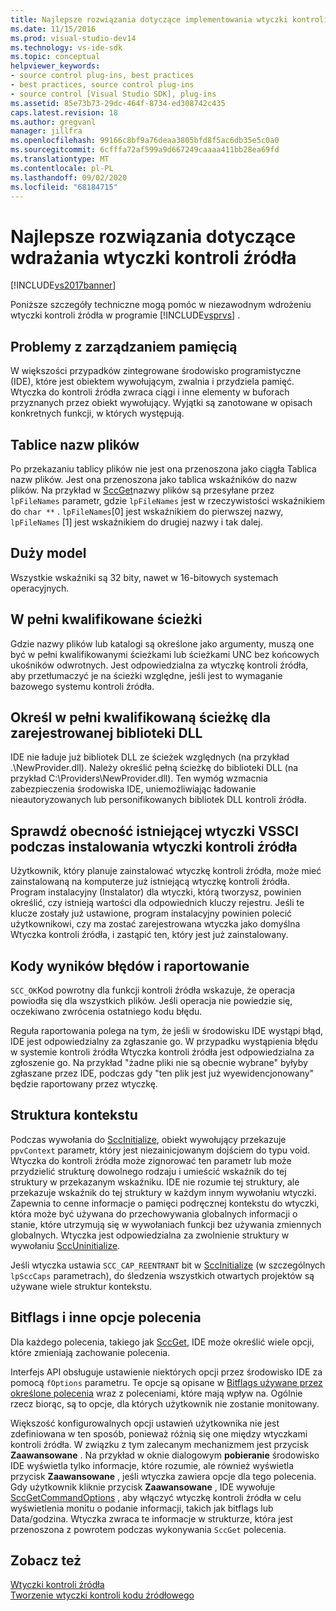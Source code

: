 ```yaml
---
title: Najlepsze rozwiązania dotyczące implementowania wtyczki kontroli źródła | Microsoft Docs
ms.date: 11/15/2016
ms.prod: visual-studio-dev14
ms.technology: vs-ide-sdk
ms.topic: conceptual
helpviewer_keywords:
- source control plug-ins, best practices
- best practices, source control plug-ins
- source control [Visual Studio SDK], plug-ins
ms.assetid: 85e73b73-29dc-464f-8734-ed308742c435
caps.latest.revision: 18
ms.author: gregvanl
manager: jillfra
ms.openlocfilehash: 99166c8bf9a76deaa3805bfd8f5ac6db35e5c0a0
ms.sourcegitcommit: 6cfffa72af599a9d667249caaaa411bb28ea69fd
ms.translationtype: MT
ms.contentlocale: pl-PL
ms.lasthandoff: 09/02/2020
ms.locfileid: "68184715"
---
```

# <a name="best-practices-for-implementing-a-source-control-plug-in"></a>Najlepsze rozwiązania dotyczące wdrażania wtyczki kontroli źródła
[!INCLUDE[vs2017banner](../includes/vs2017banner.md)]

Poniższe szczegóły techniczne mogą pomóc w niezawodnym wdrożeniu wtyczki kontroli źródła w programie [!INCLUDE[vsprvs](../includes/vsprvs-md.md)] .  
  
## <a name="memory-management-issues"></a>Problemy z zarządzaniem pamięcią  
 W większości przypadków zintegrowane środowisko programistyczne (IDE), które jest obiektem wywołującym, zwalnia i przydziela pamięć. Wtyczka do kontroli źródła zwraca ciągi i inne elementy w buforach przyznanych przez obiekt wywołujący. Wyjątki są zanotowane w opisach konkretnych funkcji, w których występują.  
  
## <a name="arrays-of-file-names"></a>Tablice nazw plików  
 Po przekazaniu tablicy plików nie jest ona przenoszona jako ciągła Tablica nazw plików. Jest ona przenoszona jako tablica wskaźników do nazw plików. Na przykład w [SccGet](../extensibility/sccget-function.md)nazwy plików są przesyłane przez `lpFileNames` parametr, gdzie `lpFileNames` jest w rzeczywistości wskaźnikiem do `char **` . `lpFileNames`[0] jest wskaźnikiem do pierwszej nazwy, `lpFileNames` [1] jest wskaźnikiem do drugiej nazwy i tak dalej.  
  
## <a name="large-model"></a>Duży model  
 Wszystkie wskaźniki są 32 bity, nawet w 16-bitowych systemach operacyjnych.  
  
## <a name="fully-qualified-paths"></a>W pełni kwalifikowane ścieżki  
 Gdzie nazwy plików lub katalogi są określone jako argumenty, muszą one być w pełni kwalifikowanymi ścieżkami lub ścieżkami UNC bez końcowych ukośników odwrotnych. Jest odpowiedzialna za wtyczkę kontroli źródła, aby przetłumaczyć je na ścieżki względne, jeśli jest to wymaganie bazowego systemu kontroli źródła.  
  
## <a name="specify-a-fully-qualified-path-for-the-registered-dll"></a>Określ w pełni kwalifikowaną ścieżkę dla zarejestrowanej biblioteki DLL  
 IDE nie ładuje już bibliotek DLL ze ścieżek względnych (na przykład .\NewProvider.dll). Należy określić pełną ścieżkę do biblioteki DLL (na przykład C:\Providers\NewProvider.dll). Ten wymóg wzmacnia zabezpieczenia środowiska IDE, uniemożliwiając ładowanie nieautoryzowanych lub personifikowanych bibliotek DLL kontroli źródła.  
  
## <a name="check-for-an-existing-vssci-plug-in-when-you-install-your-source-control-plug-in"></a>Sprawdź obecność istniejącej wtyczki VSSCI podczas instalowania wtyczki kontroli źródła  
 Użytkownik, który planuje zainstalować wtyczkę kontroli źródła, może mieć zainstalowaną na komputerze już istniejącą wtyczkę kontroli źródła. Program instalacyjny (Instalator) dla wtyczki, którą tworzysz, powinien określić, czy istnieją wartości dla odpowiednich kluczy rejestru. Jeśli te klucze zostały już ustawione, program instalacyjny powinien polecić użytkownikowi, czy ma zostać zarejestrowana wtyczka jako domyślna Wtyczka kontroli źródła, i zastąpić ten, który jest już zainstalowany.  
  
## <a name="error-result-codes-and-reporting"></a>Kody wyników błędów i raportowanie  
 `SCC_OK`Kod powrotny dla funkcji kontroli źródła wskazuje, że operacja powiodła się dla wszystkich plików. Jeśli operacja nie powiedzie się, oczekiwano zwrócenia ostatniego kodu błędu.  
  
 Reguła raportowania polega na tym, że jeśli w środowisku IDE wystąpi błąd, IDE jest odpowiedzialny za zgłaszanie go. W przypadku wystąpienia błędu w systemie kontroli źródła Wtyczka kontroli źródła jest odpowiedzialna za zgłoszenie go. Na przykład "żadne pliki nie są obecnie wybrane" byłyby zgłaszane przez IDE, podczas gdy "ten plik jest już wyewidencjonowany" będzie raportowany przez wtyczkę.  
  
## <a name="the-context-structure"></a>Struktura kontekstu  
 Podczas wywołania do [SccInitialize](../extensibility/sccinitialize-function.md), obiekt wywołujący przekazuje `ppvContext` parametr, który jest niezainicjowanym dojściem do typu void. Wtyczka do kontroli źródła może zignorować ten parametr lub może przydzielić strukturę dowolnego rodzaju i umieścić wskaźnik do tej struktury w przekazanym wskaźniku. IDE nie rozumie tej struktury, ale przekazuje wskaźnik do tej struktury w każdym innym wywołaniu wtyczki. Zapewnia to cenne informacje o pamięci podręcznej kontekstu do wtyczki, która może być używana do przechowywania globalnych informacji o stanie, które utrzymują się w wywołaniach funkcji bez używania zmiennych globalnych. Wtyczka jest odpowiedzialna za zwolnienie struktury w wywołaniu [SccUninitialize](../extensibility/sccuninitialize-function.md).  
  
 Jeśli wtyczka ustawia `SCC_CAP_REENTRANT` bit w [SccInitialize](../extensibility/sccinitialize-function.md) (w szczególnych `lpSccCaps` parametrach), do śledzenia wszystkich otwartych projektów są używane wiele struktur kontekstu.  
  
## <a name="bitflags-and-other-command-options"></a>Bitflags i inne opcje polecenia  
 Dla każdego polecenia, takiego jak [SccGet](../extensibility/sccget-function.md), IDE może określić wiele opcji, które zmieniają zachowanie polecenia.  
  
 Interfejs API obsługuje ustawienie niektórych opcji przez środowisko IDE za pomocą `fOptions` parametru. Te opcje są opisane w [Bitflags używane przez określone polecenia](../extensibility/bitflags-used-by-specific-commands.md) wraz z poleceniami, które mają wpływ na. Ogólnie rzecz biorąc, są to opcje, dla których użytkownik nie zostanie monitowany.  
  
 Większość konfigurowalnych opcji ustawień użytkownika nie jest zdefiniowana w ten sposób, ponieważ różnią się one między wtyczkami kontroli źródła. W związku z tym zalecanym mechanizmem jest przycisk **Zaawansowane** . Na przykład w oknie dialogowym **pobieranie** środowisko IDE wyświetla tylko informacje, które rozumie, ale również wyświetla przycisk **Zaawansowane** , jeśli wtyczka zawiera opcje dla tego polecenia. Gdy użytkownik kliknie przycisk **Zaawansowane** , IDE wywołuje [SccGetCommandOptions](../extensibility/sccgetcommandoptions-function.md) , aby włączyć wtyczkę kontroli źródła w celu wyświetlenia monitu o podanie informacji, takich jak bitflags lub Data/godzina. Wtyczka zwraca te informacje w strukturze, która jest przenoszona z powrotem podczas wykonywania `SccGet` polecenia.  
  
## <a name="see-also"></a>Zobacz też  
 [Wtyczki kontroli źródła](../extensibility/source-control-plug-ins.md)   
 [Tworzenie wtyczki kontroli kodu źródłowego](../extensibility/internals/creating-a-source-control-plug-in.md)
